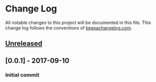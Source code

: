 # Change Log
All notable changes to this project will be documented in this file. This change log follows the conventions of [keepachangelog.com](http://keepachangelog.com/).

## [Unreleased]

## [0.0.1] - 2017-09-10
### Initial commit

[Unreleased]: https://github.com/your-name/cubby/compare/0.0.1...HEAD
